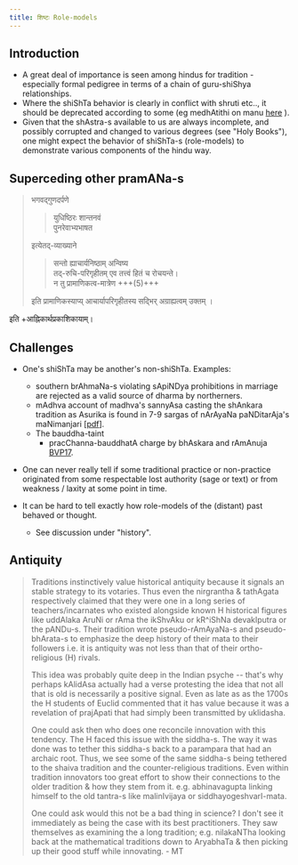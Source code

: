 ```yaml
---
title: शिष्टः Role-models
---
```



## Introduction

- A great deal of importance is seen among hindus for tradition - especially formal pedigree in terms of a chain of guru-shiShya relationships.
- Where the shiShTa behavior is clearly in conflict with shruti etc.., it should be deprecated according to some (eg medhAtithi on manu [here](https://www.wisdomlib.org/hinduism/book/manusmriti-with-the-commentary-of-medhatithi/d/doc200283.html) ).
- Given that the shAstra-s available to us are always incomplete, and possibly corrupted and changed to various degrees (see "Holy Books"), one might expect the behavior of shiShTa-s (role-models) to demonstrate various components of the hindu way.

## Superceding other pramANa-s

> भगवद्गुणदर्पणे
>
> > युधिष्ठिरः शान्तनवं  
> > पुनरेवाभ्यभाषत
>
> इत्येतद्-व्याख्याने
>
> > सन्तो ह्याचार्यनिष्ठाम् अन्विष्य  
> > तद्-रुचि-परिगृहीतम् एव तत्त्वं हितं च रोचयन्ते।  
> > न तु प्रामाणिकत्व-मात्रेण +++(5)+++
>
> इति प्रामाणिकस्याप्य् आचार्यापरिगृहीतस्य सद्भिर् अग्राह्यत्वम् उक्तम् ।

इति +आह्निकार्थप्रकाशिकायाम्। 

## Challenges

- One's shiShTa may be another's non-shiShTa. Examples:
    - southern brAhmaNa-s violating sApiNDya prohibitions in marriage are rejected as a valid source of dharma by northerners.
    - mAdhva account of madhva's sannyAsa casting the shAnkara tradition as Asurika is found in 7-9 sargas of nArAyaNa paNDitarAja's maNimanjari \[[pdf](https://archive.org/details/ManimanjariOfNarayanaPandita/page/n21)\]. 
    - The bauddha-taint
        - pracChanna-bauddhatA charge by bhAskara and rAmAnuja [BVP17](https://groups.google.com/d/msg/bvparishat/kZikXaymSIw/Ej9695exBAAJ).

- One can never really tell if some traditional practice or non-practice originated from some respectable lost authority (sage or text) or from weakness / laxity at some point in time.
- It can be hard to tell exactly how role-models of the (distant) past behaved or thought.
    - See discussion under "history".

## Antiquity
> Traditions instinctively value historical antiquity because it signals an stable strategy to its votaries. Thus even the nirgrantha & tathAgata respectively claimed that they were one in a long series of teachers/incarnates who existed alongside known H historical figures like uddAlaka AruNi or rAma the ikShvAku or kR^iShNa devakIputra or the pANDu-s. Their tradition wrote pseudo-rAmAyaNa-s and pseudo-bhArata-s to emphasize the deep history of their mata to their followers i.e. it is antiquity was not less than that of their ortho-religious (H) rivals. 
> 
> This idea was probably quite deep in the Indian psyche -- that's why perhaps kAlidAsa actually had a verse protesting the idea that not all that is old is necessarily a positive signal. Even as late as as the 1700s the H students of Euclid commented that it has value because it was a revelation of prajApati that had simply been transmitted by uklidasha.
> 
> One could ask then who does one reconcile innovation with this tendency. The H faced this issue with the siddha-s. The way it was done was to tether this siddha-s back to a parampara that had an archaic root. Thus, we see some of the same siddha-s being tethered to the shaiva tradition and the counter-religious traditions. Even within tradition innovators too great effort to show their connections to the older tradition & how they stem from it. e.g. abhinavagupta linking himself to the old tantra-s like malinIvijaya or siddhayogeshvarI-mata.
> 
> One could ask would this not be a bad thing in science? I don't see it immediately as being the case with its best practitioners. They saw themselves as examining the a long tradition; e.g. nilakaNTha looking back at the mathematical traditions down to AryabhaTa & then picking up their good stuff while innovating. - MT